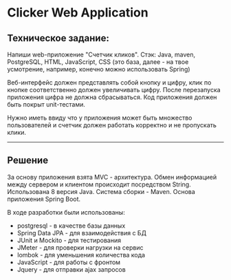# Clicker Web Application

## Техническое задание:
Напиши web-приложение "Счетчик кликов".
Стэк: Java, maven, PostgreSQL, HTML, JavaScript, CSS (это база, далее - на твое усмотрение, например, конечно можно использовать Spring)

Веб-интерфейс должен представлять собой кнопку и цифру, клик по кнопке соответственно должен увеличивать цифру. 
После перезапуска приложения цифра не должна сбрасываться.
Код приложения должен быть покрыт unit-тестами.

Нужно иметь ввиду что у приложения может быть множество пользователей 
и счетчик должен работать корректно и не пропускать клики.
____
## Решение
За основу приложения взята MVC - архитектура. Обмен информацией между сервером и клиентом происходит посредством String. 
Использована 8 версия Java. Система сборки - Maven. Основа приложения Spring Boot.

В ходе разработки были использованы: 
* postgresql - в качестве базы данных
* Spring Data JPA - для взаимодействия с БД
* JUnit и Mockito - для тестирования 
* JMeter - для проверки нагрузки на сервис 
* lombok - для уменьшения количества кода 
* JavaScript - для работы с фронтом
* Jquery - для отправки ajax запросов




